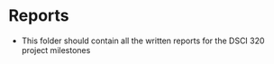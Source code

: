 # Reports

- This folder should contain all the written reports for the DSCI 320 project milestones 